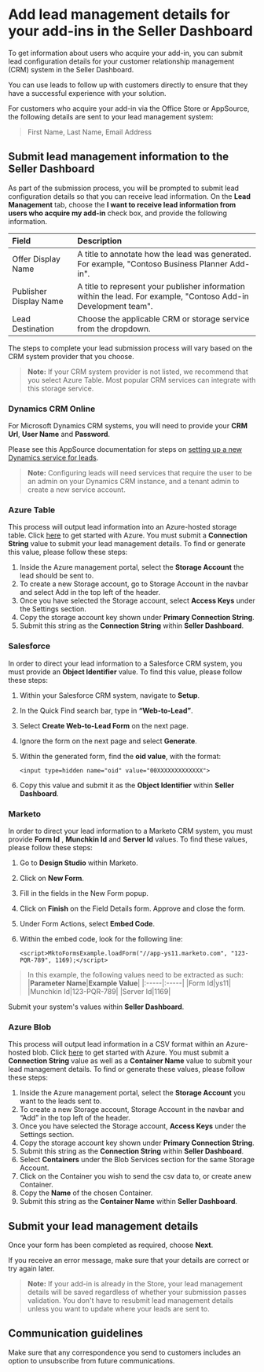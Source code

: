 # Add lead management details for your add-ins in the Seller Dashboard

To get information about users who acquire your add-in, you can submit lead configuration details for your customer relationship management (CRM) system in the Seller Dashboard. 

You can use leads to follow up with customers directly to ensure that they have a successful experience with your solution. 

For customers who acquire your add-in via the Office Store or AppSource, the following details are sent to your lead management system:

>	First Name, Last Name, Email Address

## Submit lead management information to the Seller Dashboard

As part of the submission process, you will be prompted to submit lead configuration details so that you can receive lead information. On the **Lead Management** tab, choose the **I want to receive lead information from users who acquire my add-in** check box, and provide the following information.


|**Field**|**Description**|
|:-----|:-----|
|Offer Display Name|A title to annotate how the lead was generated. For example, "Contoso Business Planner Add-in".|
|Publisher Display Name|A title to represent your publisher information within the lead. For example, "Contoso Add-in Development team".|
|Lead Destination|Choose the applicable CRM or storage service from the dropdown.|

The steps to complete your lead submission process will vary based on the CRM system provider that you choose.  

>**Note:** If your CRM system provider is not listed, we recommend that you select Azure Table. Most popular CRM services can integrate with this storage service.

### Dynamics CRM Online

For Microsoft Dynamics CRM systems, you will need to provide your **CRM Url**, **User Name** and **Password**. 

Please see this AppSource documentation for steps on [setting up a new Dynamics service for leads](https://aka.ms/leadsettingfordynamicscrm).

>**Note:** Configuring leads will need services that require the user to be an admin on your Dynamics CRM instance, and a tenant admin to create a new service account.  

### Azure Table

This process will output lead information into an Azure-hosted storage table. Click [here](https://azure.microsoft.com/en-us/free/) to get started with Azure.
You must submit a **Connection String** value to submit your lead management details. To find or generate this value, please follow these steps:

 1. Inside the Azure management portal, select the **Storage Account** the lead should be sent to.
 2. To create a new Storage account, go to Storage Account in the navbar and select Add in the top left of the header.
 3. Once you have selected the Storage account, select **Access Keys** under the Settings section.
 4. Copy the storage account key shown under **Primary Connection String**.
 5. Submit this string as the **Connection String** within **Seller Dashboard**.

### Salesforce

In order to direct your lead information to a Salesforce CRM system, you must provide an **Object Identifier** value. To find this value, please follow these steps:

 1. Within your Salesforce CRM system, navigate to **Setup**.
 2. In the Quick Find search bar, type in **“Web-to-Lead”**.
 3. Select **Create Web-to-Lead Form** on the next page. 
 4. Ignore the form on the next page and select **Generate**.
 5. Within the generated form, find the **oid value**, with the format:

		<input type=hidden name="oid" value="00XXXXXXXXXXXXX">

 6. Copy this value and submit it as the **Object Identifier** within **Seller Dashboard**.

### Marketo

In order to direct your lead information to a Marketo CRM system, you must provide **Form Id** , **Munchkin Id** and **Server Id** values. To find these values, please follow these steps:

1.	Go to **Design Studio** within Marketo.
2.	Click on **New Form**.
3.	Fill in the fields in the New Form popup.
4.	Click on **Finish** on the Field Details form. Approve and close the form.
5.	Under Form Actions, select **Embed Code**.
6.	Within the embed code, look for the following line:

	    <script>MktoFormsExample.loadForm("//app-ys11.marketo.com", "123-PQR-789", 1169);</script>

>In this example, the following values need to be extracted as such:
>|**Parameter Name**|**Example Value**|
|:-----|:-----|
|Form Id|ys11|
|Munchkin Id|123-PQR-789|
|Server Id|1169|

Submit your system's values within **Seller Dashboard**. 

### Azure Blob

This process will output lead information in a CSV format within an Azure-hosted blob. Click [here](https://azure.microsoft.com/en-us/free/) to get started with Azure.
You must submit a **Connection String** value as well as a **Container Name** value to submit your lead management details. To find or generate these values, please follow these steps:

 1. Inside the Azure management portal, select the **Storage Account** you
    want to the leads sent to.
 2. To create a new Storage account, Storage Account in the navbar and
    “Add” in the top left of the header.
 3. Once you have selected the Storage account, **Access Keys** under the
    Settings section.
 4. Copy the storage account key shown under **Primary Connection String**.
 5. Submit this string as the **Connection String** within **Seller Dashboard**.
 6. Select **Containers** under the Blob Services section for the same Storage Account.
 7. Click on the Container you wish to send the csv data to, or create anew Container.
 8. Copy the **Name** of the chosen Container.
 9. Submit this string as the **Container Name** within **Seller Dashboard**.
 
## Submit your lead management details

Once your form has been completed as required, choose **Next**. 

If you receive an error message, make sure that your details are correct or try again later. 

>**Note:** If your add-in is already in the Store, your lead management details will be saved regardless of whether your submission passes validation. You don't have to resubmit lead management details unless you want to update where your leads are sent to.

 

## Communication guidelines

Make sure that any correspondence you send to customers includes an option to unsubscribe from future communications. 
